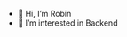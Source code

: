 - 👋 Hi, I’m Robin
- 👀 I’m interested in Backend


<!---
shiroichi28/shiroichi28 is a ✨ special ✨ repository because its `README.md` (this file) appears on your GitHub profile.
You can click the Preview link to take a look at your changes.
--->
